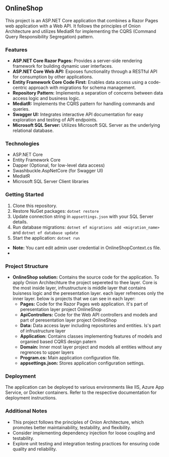 ## OnlineShop

This project is an ASP.NET Core application that combines a Razor Pages web application with a Web API. It follows the principles of Onion Architecture and utilizes MediatR for implementing the CQRS (Command Query Responsibility Segregation) pattern.

### Features

* **ASP.NET Core Razor Pages:** Provides a server-side rendering framework for building dynamic user interfaces.
* **ASP.NET Core Web API:** Exposes functionality through a RESTful API for consumption by other applications.
* **Entity Framework Core Code First:** Enables data access using a code-centric approach with migrations for schema management.
* **Repository Pattern:** Implements a separation of concerns between data access logic and business logic.
* **MediatR:** Implements the CQRS pattern for handling commands and queries.
* **Swagger UI:** Integrates interactive API documentation for easy exploration and testing of API endpoints.
* **Microsoft SQL Server:** Utilizes Microsoft SQL Server as the underlying relational database.

### Technologies

* ASP.NET Core
* Entity Framework Core
* Dapper (Optional, for low-level data access)
* Swashbuckle.AspNetCore (for Swagger UI)
* MediatR
* Microsoft SQL Server Client libraries

### Getting Started

1. Clone this repository.
2. Restore NuGet packages: `dotnet restore`
3. Update connection string in `appsettings.json` with your SQL Server details.
4. Run database migrations: `dotnet ef migrations add <migration_name>` and `dotnet ef database update`
5. Start the application: `dotnet run`
* **Note:** You cant edit admin user credential in OnlineShopContext.cs file.
* 
### Project Structure

* **OnlineShop solution:** Contains the source code for the application. To apply Onion Architechture the project sepereted to thee layer. Core is the most inside layer, infrustructure is middle layer that contains buisness logic and the peresentation layer. each layer refrences only the inner layer. below is projects that we can see in each layer:
    * **Pages:** Code for the Razor Pages web application. It's part of peresentation layer project OnlineShop
    * **ApiControllers:** Code for the Web API controllers and models and part of peresentation layer project OnlineShop
    * **Data:** Data access layer including repositories and entities. Is's part of infrustructure layer
    * **Application:** Contains classes implementing features of models and organied based CQRS design patern
    * **Domain:** Inner most layer project and models all entities without any regrences to upper layers
    * **Program.cs:** Main application configuration file.
    * **appsettings.json:** Stores application configuration settings.

### Deployment

The application can be deployed to various environments like IIS, Azure App Service, or Docker containers. Refer to the respective documentation for deployment instructions.

### Additional Notes

* This project follows the principles of Onion Architecture, which promotes better maintainability, testability, and flexibility.
* Consider implementing dependency injection for loose coupling and testability.
* Explore unit testing and integration testing practices for ensuring code quality and reliability.
